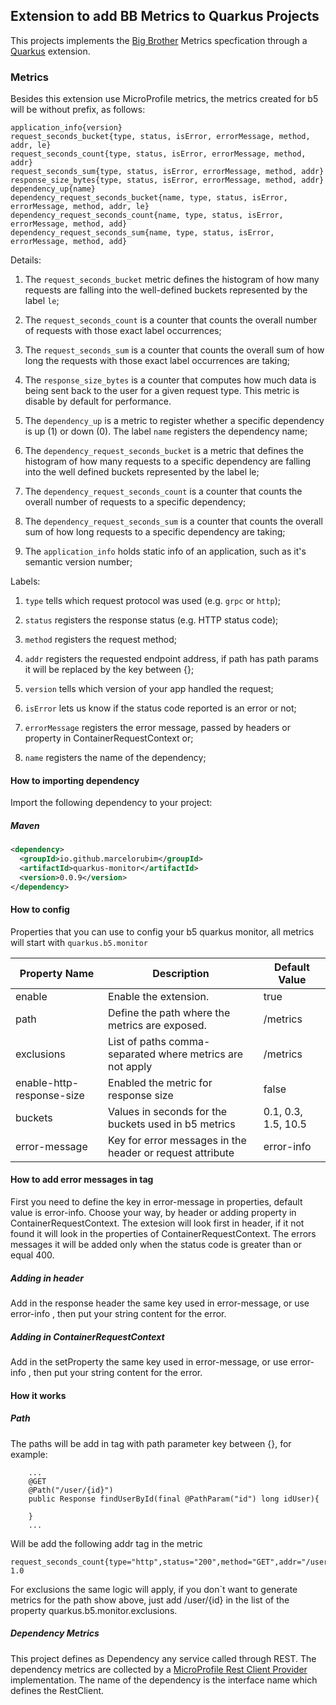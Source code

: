 ## Extension to add BB Metrics to Quarkus Projects

This projects implements the [Big Brother](https://github.com/labbsr0x/big-brother) Metrics specfication through a [Quarkus](https://quarkus.io) extension.

### Metrics 

Besides this extension use MicroProfile metrics, the metrics created for b5 will be without prefix, as follows:

```
application_info{version}
request_seconds_bucket{type, status, isError, errorMessage, method, addr, le}
request_seconds_count{type, status, isError, errorMessage, method, addr}
request_seconds_sum{type, status, isError, errorMessage, method, addr}
response_size_bytes{type, status, isError, errorMessage, method, addr}
dependency_up{name}
dependency_request_seconds_bucket{name, type, status, isError, errorMessage, method, addr, le}
dependency_request_seconds_count{name, type, status, isError, errorMessage, method, add}
dependency_request_seconds_sum{name, type, status, isError, errorMessage, method, add}
```

Details:

1. The `request_seconds_bucket` metric defines the histogram of how many requests are falling into the well-defined buckets represented by the label `le`;

2. The `request_seconds_count` is a counter that counts the overall number of requests with those exact label occurrences;

3. The `request_seconds_sum` is a counter that counts the overall sum of how long the requests with those exact label occurrences are taking;

4. The `response_size_bytes` is a counter that computes how much data is being sent back to the user for a given request type. 
This metric is disable by default for performance.

5. The `dependency_up` is a metric to register whether a specific dependency is up (1) or down (0). The label `name` registers the dependency name;

6. The `dependency_request_seconds_bucket` is a metric that defines the histogram of how many requests to a specific dependency are falling into the well defined buckets represented by the label le;

7. The `dependency_request_seconds_count` is a counter that counts the overall number of requests to a specific dependency;

8. The `dependency_request_seconds_sum` is a counter that counts the overall sum of how long requests to a specific dependency are taking;

9. The `application_info` holds static info of an application, such as it's semantic version number;

Labels:

1. `type` tells which request protocol was used (e.g. `grpc` or `http`);

2. `status` registers the response status (e.g. HTTP status code);

3. `method` registers the request method;

4. `addr` registers the requested endpoint address, if path has path params it will be replaced by the key between {};

5. `version` tells which version of your app handled the request;

6. `isError` lets us know if the status code reported is an error or not;

7. `errorMessage` registers the error message, passed by headers or property in ContainerRequestContext or;

8. `name` registers the name of the dependency;



#### How to importing dependency

Import the following dependency to your project:

##### Maven

```xml
<dependency>
  <groupId>io.github.marcelorubim</groupId>
  <artifactId>quarkus-monitor</artifactId>
  <version>0.0.9</version>
</dependency>
```

#### How to config

Properties that you can use to config your b5 quarkus monitor, all metrics will start with  `quarkus.b5.monitor`

Property Name            | Description                                               | Default Value
------------------------ | --------------------------------------------------------- | ---------
enable                   | Enable the extension.                                     | true
path                     | Define the path where the metrics are exposed.            | /metrics
exclusions               | List of paths comma-separated where metrics are not apply | /metrics
enable-http-response-size| Enabled the metric for response size                      | false
buckets                  | Values in seconds for the buckets used in b5 metrics      | 0.1, 0.3, 1.5, 10.5
error-message            | Key for error messages in the header or request attribute | error-info


#### How to add error messages in tag

First you need to define the key in error-message in properties, default value is error-info.
Choose your way, by header or adding property in ContainerRequestContext. The extesion will look first in header, 
if it not found it will look in the properties of ContainerRequestContext.
The errors messages it will be added only when the status code is greater than or equal 400.

##### Adding in header
Add in the response header the same key used in error-message, or use error-info , then put your string content for the error.

##### Adding in ContainerRequestContext
Add in the setProperty the same key used in error-message, or use error-info , then put your string content for the error.


#### How it works

##### Path

The paths will be add in tag with path parameter key between {}, for example:

```
    ...
    @GET
    @Path("/user/{id}")
    public Response findUserById(final @PathParam("id") long idUser){
  
    }
    ...
```

Will be add the following addr tag in the metric

```
request_seconds_count{type="http",status="200",method="GET",addr="/user/{id}",isError="false",errorMessage="",} 1.0
```

For exclusions the same logic will apply, if you don`t want to generate metrics for the path show above, just add
/user/{id} in the list of the property quarkus.b5.monitor.exclusions.

##### Dependency Metrics

This project defines as Dependency any service called through REST. The dependency metrics are collected 
by a [MicroProfile Rest Client Provider](https://download.eclipse.org/microprofile/microprofile-rest-client-1.2.1/microprofile-rest-client-1.2.1.html#providers) implementation.
The name of the dependency is the interface name which defines the RestClient.